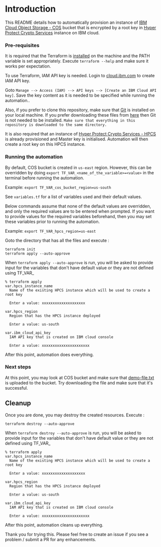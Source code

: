 # Introduction

This README details how to automatically provision an instance of [IBM Cloud Object Storage - COS](https://www.ibm.com/products/cloud-object-storage) bucket that is encrypted by a root key in [Hyper Protect Crypto Services](https://cloud.ibm.com/docs/hs-crypto?topic=hs-crypto-overview) instance on IBM cloud.

### Pre-requisites
It is required that the Terraform is [installed](https://learn.hashicorp.com/tutorials/terraform/install-cli) on the machine and the PATH variable is set appropriately. Execute `terraform --help` and make sure it works per expectation.

To use Terraform,  IAM API key is needed. Login to [cloud.ibm.com](https://cloud.ibm.com) to create IAM API key. 

Goto `Manage --> Access (IAM) --> API keys --> [Create an IBM Cloud API key]`. Save the key content as it is needed to be specified while running the automation..

Also, if you prefer to clone this repository, make sure that [Git](https://git-scm.com/book/en/v2/Getting-Started-Installing-Git) is installed on your local machine. 
If you prefer downloading these files from [here](https://github.com/ibm-hyper-protect/hpcs-automation-samples/tree/main/cloud-object-storage) then Git is not needed to be installed. `Make sure that everything in this repository is downloaded to the same directory.`

It is also required that an instance of [Hyper Protect Crypto Services - HPCS](https://cloud.ibm.com/docs/hs-crypto?topic=hs-crypto-overview) is already provisioned and Master key is initialised. Automation will then create a root key on this HPCS instance.

### Running the automation

By default, COS bucket is created in `us-east` region. However, this can be overridden by doing `export TF_VAR_<name_of_the_variable>=<value>` in the terminal before running the automation.

Example: `export TF_VAR_cos_bucket_region=us-south`

See `variables.tf` for a list of variables used and their default values. 

Below commands assume that none of the default values are overridden, and only the required values are to be entered when prompted.
If you want to provide values for the required variables beforehand, then you may set these variables prior to running the automation.

Example: `export TF_VAR_hpcs_region=us-east`

Goto the directory that has all the files and execute :
```code
terraform init
terraform apply --auto-approve
```
When `terraform apply --auto-approve` is run, you will be asked to provide input for the variables that don't have default value or they are not defined using TF_VAR_

```text
% terraform apply 
var.hpcs_instance_name
  Name of the existing HPCS instance which will be used to create a root key

  Enter a value: xxxxxxxxxxxxxxxxxxxx

var.hpcs_region
  Region that has the HPCS instance deployed

  Enter a value: us-south

var.ibm_cloud_api_key
  IAM API key that is created on IBM cloud console

  Enter a value: xxxxxxxxxxxxxxxxxxxxxx
```
After this point, automation does everything.

### Next steps
At this point, you may look at COS bucket and make sure that [demo-file.txt](https://github.com/ibm-hyper-protect/hpcs-automation-samples/blob/main/cloud-object-storage/demo-file.txt) is uploaded to the bucket. Try downloading the file and make sure that it's successful.

## Cleanup
Once you are done, you may destroy the created resources. Execute :
```
terraform destroy --auto-approve
```
When `terraform destroy --auto-approve` is run, you will be asked to provide input for the variables that don't have default value or they are not defined using TF_VAR_
```text
% terraform apply 
var.hpcs_instance_name
  Name of the existing HPCS instance which will be used to create a root key

  Enter a value: xxxxxxxxxxxxxxxxxxxx

var.hpcs_region
  Region that has the HPCS instance deployed

  Enter a value: us-south

var.ibm_cloud_api_key
  IAM API key that is created on IBM cloud console

  Enter a value: xxxxxxxxxxxxxxxxxxxxxx
```
After this point, automation cleans up everything.
 
Thank you for trying this. Please feel free to create an issue if you see a problem / submit a PR for any enhancements.

